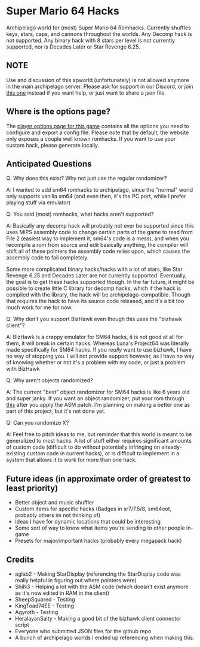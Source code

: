 # Super Mario 64 Hacks

Archipelago world for (most) Super Mario 64 Romhacks. Currently shuffles keys, stars, caps, and cannons throughout the worlds.
Any Decomp hack is not supported. Any binary hack with 8 stars per level is not currently supported, nor is Decades Later or Star Revenge 6.25.

## NOTE
Use and discussion of this apworld (unfortunately) is not allowed anymore in the main archipelago server. 
Please ask for support in our Discord, or join [this one](https://discord.gg/Nu4X9gmGDR) instead if you want help, or just want to share a json file.

## Where is the options page?

The [player options page for this game](../player-options) contains all the options you need to configure and export a
config file. Please note that by default, the website only exposes a couple well known romhacks. If you want to use your custom hack, please generate locally.

## Anticipated Questions

Q: Why does this exist? Why not just use the regular randomizer?

A: I wanted to add sm64 romhacks to archipelago, since the "normal" world only supports vanilla sm64 (and even then, it's the PC port, while I prefer playing stuff via emulator)

Q: You said (most) romhacks, what hacks aren't supported?

A: Basically any decomp hack will probably not ever be supported since this uses MIPS assembly code to change certain parts of the game to read from File 2 (easiest way to implement it, sm64's code is a mess), and when you recompile a rom from source and edit basically anything, the compiler will shift all of these pointers the assembly code relies upon, which causes the assembly code to fail completely. 

Some more complicated binary hacks/hacks with a lot of stars, like Star Revenge 6.25 and Decades Later are not currently supported. Eventually, the goal is to get these hacks supported though.
In the far future, it might be possible to create little C library for decomp hacks, which if the hack is compiled with the library, the hack will be archipelago-compatible. Though that requires the hack to have its source code released, and it's a bit too much work for me for now.

Q: Why don't you support BizHawk even though this uses the "bizhawk client"?

A: BizHawk is a crappy emulator for SM64 hacks, it is not good at all for them, it will break in certain hacks. Whereas Luna's Project64 was literally made specifically for SM64 hacks. If you *really* want to use bizhawk, I have no way of stopping you. I will not provide support however, as I have no way of knowing whether or not it's a problem with my code, or just a problem with BizHawk

Q: Why aren't objects randomized?

A: The current "best" object randomizer for SM64 hacks is like 6 years old and super janky. If you want an object randomizer, put your rom through [this](https://github.com/aGlitch/Mario-64-Randomizer) after you apply the ASM patch. I'm planning on making a better one as part of this project, but it's not done yet.

Q: Can you randomize X?

A: Feel free to pitch ideas to me, but reminder that this world is meant to be generalized to most hacks. A lot of stuff either requires significant amounts of custom code (difficult to do without potentially infringing on already-existing custom code in current hacks), or is difficult to implement in a system that allows it to work for more than one hack.

## Future ideas (in approximate order of greatest to least priority)

* Better object and music shuffler
* Custom items for specific hacks (Badges in sr7/7.5/8, sm64oot, probably others im not thinking of)
* Ideas I have for dynamic locations that could be interesting
* Some sort of way to know what items you're sending to other people in-game
* Presets for major/important hacks (probably every megapack hack)

## Credits

* aglab2 - Making StarDisplay (referencing the StarDisplay code was really helpful in figuring out where pointers were)
* ShiN3 - Helping a lot with the ASM code (which doesn't exist anymore as it's now edited in RAM in the client)
* SheepSquared - Testing
* KingToad74EE - Testing
* Agyroth - Testing
* HeralayanSalty - Making a good bit of the bizhawk client connector script
* Everyone who submitted JSON files for the github repo
* A bunch of archipelago worlds I ended up referencing when making this.